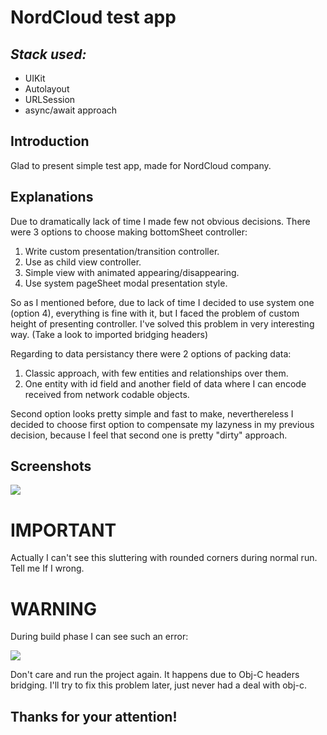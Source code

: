 # NordCloud test app
## _Stack used:_
- UIKit
- Autolayout
- URLSession
- async/await approach
## Introduction
Glad to present simple test app, made for NordCloud company.
## Explanations
Due to dramatically lack of time I made few not obvious decisions.
There were 3 options to choose making bottomSheet controller:
1. Write custom presentation/transition controller.
2. Use as child view controller.
3. Simple view with animated appearing/disappearing.
4. Use system pageSheet modal presentation style.

So as I mentioned before, due to lack of time I decided to use system one (option 4), everything is fine with it, but I faced the problem of custom height of presenting controller. I've solved this problem in very interesting way. (Take a look to imported bridging headers)

Regarding to data persistancy there were 2 options of packing data:
1. Classic approach, with few entities and relationships over them.
2. One entity with id field and another field of data where I can encode received from network codable objects.

Second option looks pretty simple and fast to make, neverthereless I decided to choose first option to compensate my lazyness in my previous decision, because I feel that second one is pretty "dirty" approach.



## Screenshots
![](https://i.ibb.co/Yp39jpG/ezgif-com-gif-maker-3.gif)

# IMPORTANT
Actually I can't see this sluttering with rounded corners during normal run. Tell me If I wrong.
# WARNING
During build phase I can see such an error:

![](http://dl4.joxi.net/drive/2022/05/12/0053/3286/3517654/54/5ae7697e04.jpg)

Don't care and run the project again. It happens due to Obj-C headers bridging. I'll try to fix this problem later, just never had a deal with obj-c.

## Thanks for your attention!
